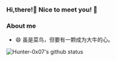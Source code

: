<!--
**Hunter-0x07/Hunter-0x07** is a ✨ _special_ ✨ repository because its `README.md` (this file) appears on your GitHub profile.

Here are some ideas to get you started:
https://github.com/Hunter-0x07/Hunter-0x07/edit/main/README.md
- 🔭 I’m currently working on ...
- 🌱 I’m currently learning ...
- 👯 I’m looking to collaborate on ...
- 🤔 I’m looking for help with ...
- 💬 Ask me about ...
- 📫 How to reach me: ...
- 😄 Pronouns: ...
- ⚡ Fun fact: ...
-->
### Hi,there!👋 Nice to meet you! 👋

### About me

- 😄 虽是菜鸟，但要有一颗成为大牛的心。

![Hunter-0x07's github status](https://github-readme-stats.vercel.app/api?username=Hunter-0x07&count_private=true&show_icons=true)
